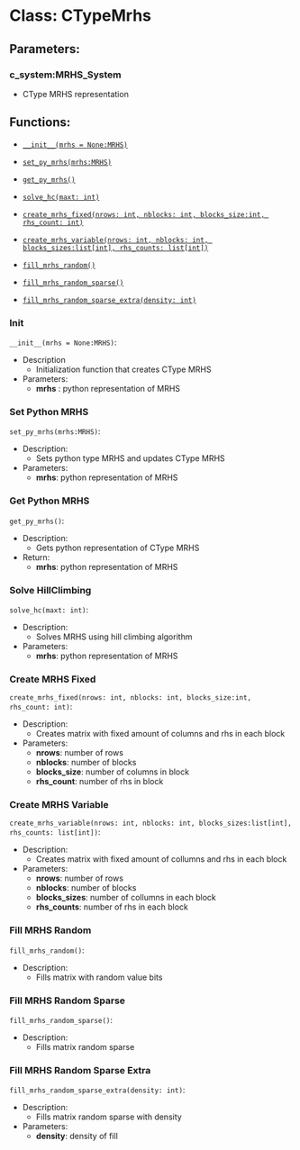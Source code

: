 # Class: **CTypeMrhs** 
 
## Parameters:

### c_system:MRHS_System 

- CType MRHS representation

## Functions:

- [```__init__(mrhs = None:MRHS)```](#init)

- [```set_py_mrhs(mrhs:MRHS)```](#set-python-mrhs)

- [```get_py_mrhs()```](#get-python-mrhs)

- [```solve_hc(maxt: int)```](#solve-hillclimbing)

- [```create_mrhs_fixed(nrows: int, nblocks: int, blocks_size:int, rhs_count: int)```](#create-mrhs-fixed)

- [```create_mrhs_variable(nrows: int, nblocks: int, blocks_sizes:list[int], rhs_counts: list[int])```](#create-mrhs-variable)

- [```fill_mrhs_random()```](#fill-mrhs-random)

- [```fill_mrhs_random_sparse()```](#fill-mrhs-random-sparse)

- [```fill_mrhs_random_sparse_extra(density: int)```](#fill-mrhs-random-sparse-extra)


### Init

 ```__init__(mrhs = None:MRHS)```:
- Description
  - Initialization function that creates CType MRHS
- Parameters:
  - **mrhs** : python representation of MRHS
  
### Set Python MRHS

 ```set_py_mrhs(mrhs:MRHS)```:

- Description: 
  - Sets python type MRHS and updates CType MRHS
- Parameters:
  - **mrhs**: python representation of MRHS

### Get Python MRHS

```get_py_mrhs()```:

- Description:
  - Gets python representation of CType MRHS
- Return:
  - **mrhs**: python representation of MRHS
 
### Solve HillClimbing 

 ```solve_hc(maxt: int)```:

- Description:
  - Solves MRHS using hill climbing algorithm
- Parameters:
  - **mrhs**: python representation of MRHS

### Create MRHS Fixed

 ```create_mrhs_fixed(nrows: int, nblocks: int, blocks_size:int, rhs_count: int)```:

- Description:
  - Creates matrix with fixed amount of columns and rhs in each block
- Parameters:
  - **nrows**: number of rows
  - **nblocks**: number of blocks
  - **blocks_size**: number of columns in block
  - **rhs_count**: number of rhs in block
 
### Create MRHS Variable

```create_mrhs_variable(nrows: int, nblocks: int, blocks_sizes:list[int], rhs_counts: list[int])```:

- Description:
  - Creates matrix with fixed amount of collumns and rhs in each block
- Parameters:
  - **nrows**: number of rows
  - **nblocks**: number of blocks
  - **blocks_sizes**: number of collumns in each block
  - **rhs_counts**: number of rhs in each block

### Fill MRHS Random

 ```fill_mrhs_random()```:
- Description:
  - Fills matrix with random value bits
 
### Fill MRHS Random Sparse

 ```fill_mrhs_random_sparse()```:
- Description:
  - Fills matrix random sparse

### Fill MRHS Random Sparse Extra

```fill_mrhs_random_sparse_extra(density: int)```:
- Description:
  - Fills matrix random sparse with density
- Parameters:
  -  **density**: density of fill